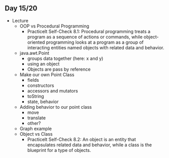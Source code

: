 ## Day 15/20

+ Lecture
  - OOP vs Procedural Programming
    - PracticeIt Self-Check 8.1: Procedural programming treats a program as a sequence of actions or commands, while object-oriented programming looks at a program as a group of interacting entities named objects with related data and behavior.
  - java.awt.Point
    - groups data together (here: x and y)
    - using an object
    - Objects are pass by reference
  - Make our own Point Class
    - fields
    - constructors
    - accessors and mutators
    - toString
    - state, behavior
  - Adding behavior to our point class
    - move
    - translate
    - other?
  - Graph example
  - Object vs Class
    - PracticeIt Self-Check 8.2: An object is an entity that encapsulates related data and behavior, while a class is the blueprint for a type of objects.
